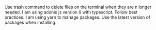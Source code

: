 Use trash command to delete files on the terminal when they are n longer needed.
I am using adonis js version 6 with typescript. Follow best practices.
I am using yarn to manage packages.
Use the latest version of packages when installing.
